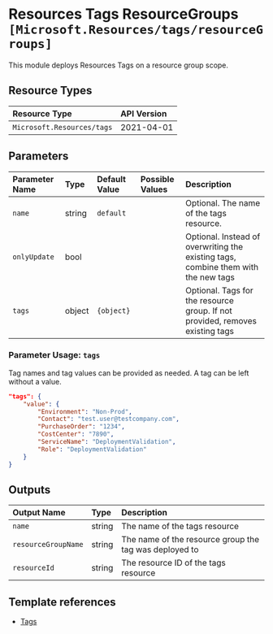 # Resources Tags ResourceGroups `[Microsoft.Resources/tags/resourceGroups]`

This module deploys Resources Tags on a resource group scope.

## Resource Types

| Resource Type | API Version |
| :-- | :-- |
| `Microsoft.Resources/tags` | 2021-04-01 |

## Parameters

| Parameter Name | Type | Default Value | Possible Values | Description |
| :-- | :-- | :-- | :-- | :-- |
| `name` | string | `default` |  | Optional. The name of the tags resource. |
| `onlyUpdate` | bool |  |  | Optional. Instead of overwriting the existing tags, combine them with the new tags |
| `tags` | object | `{object}` |  | Optional. Tags for the resource group. If not provided, removes existing tags |

### Parameter Usage: `tags`

Tag names and tag values can be provided as needed. A tag can be left without a value.

```json
"tags": {
    "value": {
        "Environment": "Non-Prod",
        "Contact": "test.user@testcompany.com",
        "PurchaseOrder": "1234",
        "CostCenter": "7890",
        "ServiceName": "DeploymentValidation",
        "Role": "DeploymentValidation"
    }
}
```

## Outputs

| Output Name | Type | Description |
| :-- | :-- | :-- |
| `name` | string | The name of the tags resource |
| `resourceGroupName` | string | The name of the resource group the tag was deployed to |
| `resourceId` | string | The resource ID of the tags resource |

## Template references

- [Tags](https://docs.microsoft.com/en-us/azure/templates/Microsoft.Resources/2021-04-01/tags)
